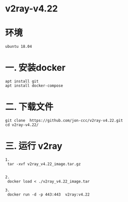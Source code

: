 # v2ray-v4.22

# 环境
```
ubuntu 18.04
```

# 一. 安装docker
```
apt install git
apt install docker-compose
```
# 二. 下载文件

```
git clone  https://github.com/jon-ccc/v2ray-v4.22.git
cd v2ray-v4.22/
```

# 三. 运行 v2ray
```
1. 
 tar -xvf v2ray_v4.22_image.tar.gz


2. 
 docker load < ./v2ray_v4.22_image.tar 

3. 
 docker run -d -p 443:443  v2ray:v4.22  
```
